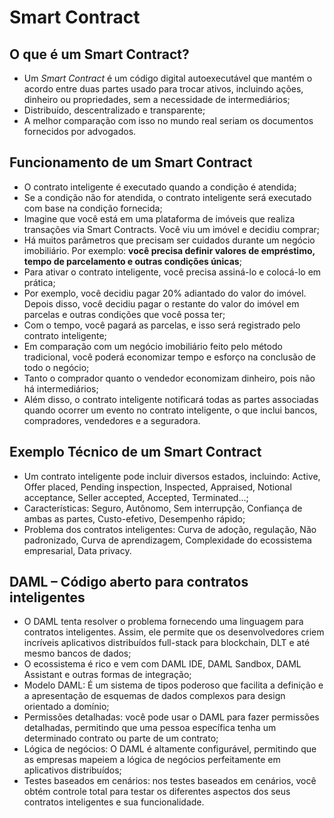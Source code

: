 # Smart Contract

## O que é um Smart Contract?
- Um *Smart Contract* é um código digital autoexecutável que mantém o acordo entre duas partes usado para trocar ativos, incluindo ações, dinheiro ou propriedades, sem a necessidade de intermediários;
- Distribuído, descentralizado e transparente;
- A melhor comparação com isso no mundo real seriam os documentos fornecidos por advogados.

## Funcionamento de um Smart Contract
- O contrato inteligente é executado quando a condição é atendida;
- Se a condição não for atendida, o contrato inteligente será executado com base na condição fornecida;
- Imagine que você está em uma plataforma de imóveis que realiza transações via Smart Contracts. Você viu um imóvel e decidiu comprar;
- Há muitos parâmetros que precisam ser cuidados durante um negócio imobiliário. Por exemplo: **você precisa definir valores de empréstimo, tempo de parcelamento e outras condições únicas**;
- Para ativar o contrato inteligente, você precisa assiná-lo e colocá-lo em prática;
- Por exemplo, você decidiu pagar 20% adiantado do valor do imóvel. Depois disso, você decidiu pagar o restante do valor do imóvel em parcelas e outras condições que você possa ter;
- Com o tempo, você pagará as parcelas, e isso será registrado pelo contrato inteligente;
- Em comparação com um negócio imobiliário feito pelo método tradicional, você poderá economizar tempo e esforço na conclusão de todo o negócio;
- Tanto o comprador quanto o vendedor economizam dinheiro, pois não há intermediários;
- Além disso, o contrato inteligente notificará todas as partes associadas quando ocorrer um evento no contrato inteligente, o que inclui bancos, compradores, vendedores e a seguradora.

## Exemplo Técnico de um Smart Contract
- Um contrato inteligente pode incluir diversos estados, incluindo: Active, Offer placed, Pending inspection, Inspected, Appraised, Notional acceptance, Seller accepted, Accepted, Terminated...;
- Características: Seguro, Autônomo, Sem interrupção, Confiança de ambas as partes, Custo-efetivo, Desempenho rápido;
- Problema dos contratos inteligentes: Curva de adoção, regulação, Não padronizado, Curva de aprendizagem, Complexidade do ecossistema empresarial, Data privacy.

## DAML – Código aberto para contratos inteligentes
- O DAML tenta resolver o problema fornecendo uma linguagem para contratos inteligentes. Assim, ele permite que os desenvolvedores criem incríveis aplicativos distribuídos full-stack para blockchain, DLT e até mesmo bancos de dados;
- O ecossistema é rico e vem com DAML IDE, DAML Sandbox, DAML Assistant e outras formas de integração;
- Modelo DAML: É um sistema de tipos poderoso que facilita a definição e a apresentação de esquemas de dados complexos para design orientado a domínio;
- Permissões detalhadas: você pode usar o DAML para fazer permissões detalhadas, permitindo que uma pessoa específica tenha um determinado contrato ou parte de um contrato;
- Lógica de negócios: O DAML é altamente configurável, permitindo que as empresas mapeiem a lógica de negócios perfeitamente em aplicativos distribuídos;
- Testes baseados em cenários: nos testes baseados em cenários, você obtém controle total para testar os diferentes aspectos dos seus contratos inteligentes e sua funcionalidade.
